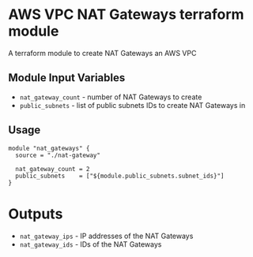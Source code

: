 AWS VPC NAT Gateways terraform module
===========

A terraform module to create NAT Gateways an AWS VPC


Module Input Variables
----------------------

- `nat_gateway_count` - number of NAT Gateways to create
- `public_subnets` - list of public subnets IDs to create NAT Gateways in


Usage
-----

```hcl
module "nat_gateways" {
  source = "./nat-gateway"

  nat_gateway_count = 2
  public_subnets    = ["${module.public_subnets.subnet_ids}"]
}
```

Outputs
=======

 - `nat_gateway_ips` - IP addresses of the NAT Gateways
 - `nat_gateway_ids` - IDs of the NAT Gateways
